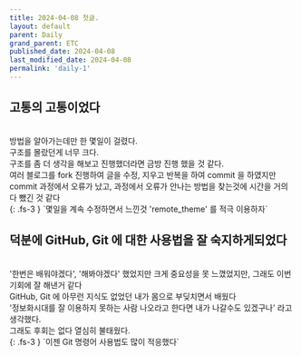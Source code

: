 ```yaml
---
title: 2024-04-08 첫글.
layout: default
parent: Daily
grand_parent: ETC
published_date: 2024-04-08
last_modified_date: 2024-04-08
permalink: 'daily-1'
---
```


## 고통의 고통이었다
<br>
방법을 알아가는데만 한 몇일이 걸렸다.<br>
구조를 몰랐던게 너무 크다.<br>
구조를 좀 더 생각을 해보고 진행했더라면 금방 진행 했을 것 같다.<br>
여러 블로그를 fork 진행하여 글을 수정, 지우고 반복을 하여 commit 을 하였지만<br>
commit 과정에서 오류가 났고, 과정에서 오류가 안나는 방법을 찾는것에 시간을 거의 다 뺐긴 것 같다<br>
{: .fs-3 }
`몇일을 계속 수정하면서 느낀것 'remote_theme' 를 적극 이용하자`

## 덕분에 GitHub, Git 에 대한 사용법을 잘 숙지하게되었다
<br>
'한번은 배워야겠다', '해봐야겠다' 했었지만 크게 중요성을 못 느꼈었지만, 그래도 이번 기회에 잘 해낸거 같다<br>
GitHub, Git 에 아무런 지식도 없었던 내가 몸으로 부딪치면서 배웠다<br>
'정보화시대를 잘 이용하지 못하는 사람 나오라고 한다면 내가 나갈수도 있겠구나' 라고 생각했다.<br>
그래도 후회는 없다 열심히 불태웠다.<br>
{: .fs-3 }
`이젠 Git 명령어 사용법도 많이 적응했다`